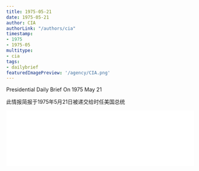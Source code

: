 ```yaml
---
title: 1975-05-21
date: 1975-05-21
author: CIA 
authorLink: "/authors/cia"
timestamp: 
- 1975
- 1975-05
multitype: 
- cia
tags: 
- dailybrief
featuredImagePreview: '/agency/CIA.png'
---
```



Presidential Daily Brief On 1975 May 21

此情报简报于1975年5月21日被递交给时任美国总统

<!--more-->





<div id="over" style="width:100%; overflow:hidden"> <iframe id="sFrame" name="sFrame" frameborder="no" border="0"  allowfullscreen marginwidth="0" scrolling="no" src = " /CIA/1975-05-21.html "  style = " position:absulute; width: 806px; top: 300;" > </iframe> </div>